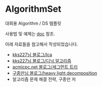 # AlgorithmSet
대회용 Algorithm / DS 템플릿

사용법 및 예제는 [doc](/doc) 참조.

아래 자료들을 참고해서 작성되었습니다.

- [kks227님 블로그/lca](http://kks227.blog.me/220820773477)  
- [kks227님 블로그/디닉 알고리즘](http://kks227.blog.me/220812858041)
- [acmicpc.net 블로그/세그먼트 트리](https://www.acmicpc.net/blog/view/26)
- [구종만님 블로그/heavy light decomposition](http://theyearlyprophet.com/heavy-light-decomposition.html)
- 알고리즘 문제 해결 전략, 구종만 저